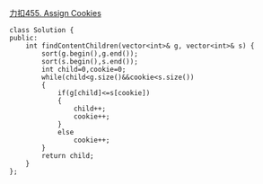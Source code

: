 [力扣455. Assign Cookies](https://leetcode-cn.com/problems/assign-cookies/)

```
class Solution {
public:
    int findContentChildren(vector<int>& g, vector<int>& s) {
        sort(g.begin(),g.end());
        sort(s.begin(),s.end());
        int child=0,cookie=0;
        while(child<g.size()&&cookie<s.size())
        {
            if(g[child]<=s[cookie])
            {
                child++;
                cookie++;
            }
            else
                cookie++;
        }
        return child;
    }
};
```
